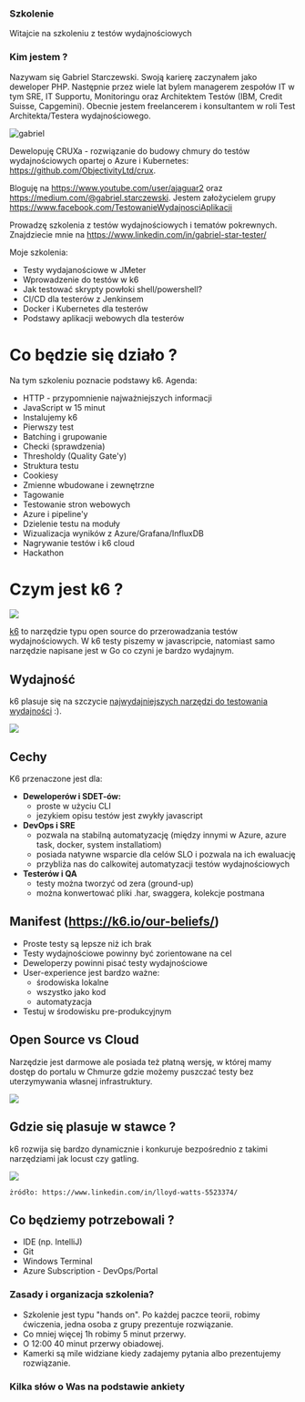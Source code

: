 ### Szkolenie

Witajcie na szkoleniu z testów wydajnościowych

### Kim jestem ?

Nazywam się Gabriel Starczewski. Swoją karierę zaczynałem jako deweloper PHP. Następnie przez wiele lat bylem managerem zespołów IT w tym SRE, IT Supportu, Monitoringu oraz Architektem Testów (IBM, Credit Suisse, Capgemini).
Obecnie jestem freelancerem i konsultantem w roli Test Architekta/Testera wydajnościowego.

![gabriel](img/me.png)

Dewelopuję CRUXa - rozwiązanie do budowy chmury do testów wydajnościowych opartej o Azure i Kubernetes:
https://github.com/ObjectivityLtd/crux. 

Bloguję na
https://www.youtube.com/user/ajaguar2 oraz https://medium.com/@gabriel.starczewski. Jestem założycielem grupy https://www.facebook.com/TestowanieWydajnosciAplikacji

Prowadzę szkolenia z testów wydajnościowych i tematów pokrewnych. Znajdziecie mnie na https://www.linkedin.com/in/gabriel-star-tester/

Moje szkolenia:

- Testy wydajanościowe w JMeter
- Wprowadzenie do testów w k6
- Jak testować skrypty powłoki shell/powershell? 
- CI/CD dla testerów z Jenkinsem
- Docker i Kubernetes dla testerów
- Podstawy aplikacji webowych dla testerów

# Co będzie się działo ?

Na tym szkoleniu poznacie podstawy k6. Agenda:

- HTTP - przypomnienie najważniejszych informacji
- JavaScript w 15 minut
- Instalujemy k6
- Pierwszy test
- Batching i grupowanie
- Checki (sprawdzenia)
- Thresholdy (Quality Gate'y)
- Struktura testu
- Cookiesy
- Zmienne wbudowane i zewnętrzne
- Tagowanie
- Testowanie stron webowych
- Azure i pipeline'y
- Dzielenie testu na moduły
- Wizualizacja wyników z Azure/Grafana/InfluxDB
- Nagrywanie testów i k6 cloud
- Hackathon


# Czym jest k6 ?

![](../img/logo.png)

[k6](https://k6.io/) to narzędzie typu open source do przerowadzania testów wydajnościowych. W k6 testy piszemy w javascripcie, natomiast samo narzędzie napisane jest w Go co czyni je bardzo wydajnym.
## Wydajność

k6 plasuje się na szczycie [najwydajniejszych narzędzi do testowania wydajności](https://k6.io/blog/comparing-best-open-source-load-testing-tools/#memory-usage-per-vu-level) :).

![](../img/RPSvMemory.webp)

## Cechy

K6 przenaczone jest dla:

- **Deweloperów i SDET-ów:**
    - proste w użyciu CLI
    - jezykiem opisu testów jest zwykły javascript
- **DevOps i SRE**
    - pozwala na stabilną automatyzację (między innymi w Azure, azure task, docker, system installatiom)
    - posiada natywne wsparcie dla celów SLO i pozwala na ich ewaluację
    - przybliża nas do calkowitej automatyzacji testów wydajnościowych
- **Testerów i QA**
    - testy można tworzyć od zera (ground-up)
    - można konwertować pliki .har, swaggera, kolekcje postmana

## Manifest (https://k6.io/our-beliefs/)

- Proste testy są lepsze niż ich brak
- Testy wydajnościowe powinny być zorientowane na cel
- Deweloperzy powinni pisać testy wydajnościowe
- User-experience jest bardzo ważne:
    - środowiska lokalne
    - wszystko jako kod
    - automatyzacja
- Testuj w środowisku pre-produkcyjnym
  
## Open Source vs Cloud

Narzędzie jest darmowe ale posiada też płatną wersję, w której mamy dostęp do portalu w Chmurze gdzie możemy puszczać testy bez uterzymywania własnej infrastruktury. 

![](../img/cloud.webp)


## Gdzie się plasuje w stawce ?

k6 rozwija się bardzo dynamicznie i konkuruje bezpośrednio z takimi narzędziami jak locust czy gatling.

![](../img/tools.jpg)

    żródło: https://www.linkedin.com/in/lloyd-watts-5523374/

## Co będziemy potrzebowali ?

- IDE (np. IntelliJ)
- Git
- Windows Terminal
- Azure Subscription - DevOps/Portal

### Zasady i organizacja szkolenia?

- Szkolenie jest typu "hands on". Po każdej paczce teorii, robimy ćwiczenia, jedna osoba z grupy prezentuje rozwiązanie.
- Co mniej więcej 1h robimy 5 minut przerwy.
- O 12:00 40 minut przerwy obiadowej.
- Kamerki są mile widziane kiedy zadajemy pytania albo prezentujemy rozwiązanie.

### Kilka słów o Was na podstawie ankiety


